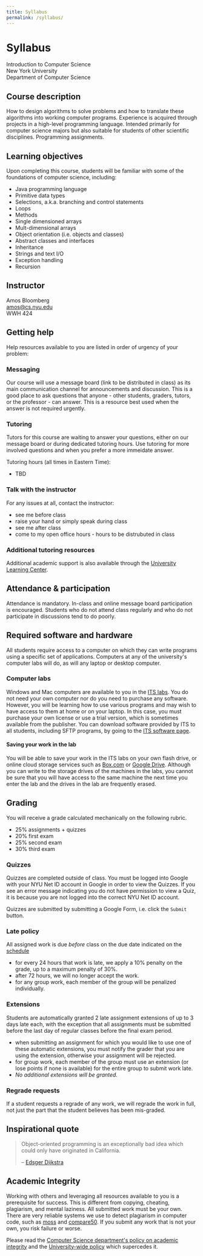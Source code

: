 ```yaml
---
title: Syllabus
permalink: /syllabus/
---
```


# Syllabus

Introduction to Computer Science<br />
New York University<br />
Department of Computer Science

## Course description

How to design algorithms to solve problems and how to translate these algorithms into working computer programs. Experience is acquired through projects in a high-level programming language. Intended primarily for computer science majors but also suitable for students of other scientific disciplines. Programming assignments.

## Learning objectives

Upon completing this course, students will be familiar with some of the foundations of computer science, including:

- Java programming language
- Primitive data types
- Selections, a.k.a. branching and control statements
- Loops
- Methods
- Single dimensioned arrays
- Mult-dimensional arrays
- Object orientation (i.e. objects and classes)
- Abstract classes and interfaces
- Inheritance
- Strings and text I/O
- Exception handling
- Recursion

## Instructor

Amos Bloomberg<br />amos@cs.nyu.edu<br />WWH 424

## Getting help

Help resources available to you are listed in order of urgency of your problem:

### Messaging

Our course will use a message board (link to be distributed in class) as its main communication channel for announcements and discussion. This is a good place to ask questions that anyone - other students, graders, tutors, or the professor - can answer. This is a resource best used when the answer is not required urgently.

### Tutoring

Tutors for this course are waiting to answer your questions, either on our message board or during dedicated tutoring hours. Use tutoring for more involved questions and when you prefer a more immeidate answer.

Tutoring hours (all times in Eastern Time):

- TBD

### Talk with the instructor

For any issues at all, contact the instructor:

- see me before class
- raise your hand or simply speak during class
- see me after class
- come to my open office hours - hours to be distrubuted in class

### Additional tutoring resources

Additional academic support is also available through the [University Learning Center](http://www.nyu.edu/ulc).

## Attendance & participation

Attendance is mandatory. In-class and online message board participation is encouraged. Students who do not attend class regularly and who do not participate in discussions tend to do poorly.

## Required software and hardware

All students require access to a computer on which they can write programs using a specific set of applications. Computers at any of the university's computer labs will do, as will any laptop or desktop computer.

### Computer labs

Windows and Mac computers are available to you in the [ITS labs](http://www.nyu.edu/its/labs/). You do not need your own computer nor do you need to purchase any software. However, you will be learning how to use various programs and may wish to have access to them at home or on your laptop. In this case, you must purchase your own license or use a trial version, which is sometimes available from the publisher. You can download software provided by ITS to all students, including SFTP programs, by going to the [ITS software page](https://www.nyu.edu/its/software/).

#### Saving your work in the lab

You will be able to save your work in the ITS labs on your own flash drive, or online cloud storage services such as [Box.com](https://nyu.box.com) or [Google Drive](https://drive.google.com). Although you can write to the storage drives of the machines in the labs, you cannot be sure that you will have access to the same machine the next time you enter the lab and the drives in the lab are frequently erased.

## Grading

You will receive a grade calculated mechanically on the following rubric.

- 25% assignments + quizzes
- 20% first exam
- 25% second exam
- 30% third exam

### Quizzes

Quizzes are completed outside of class. You must be logged into Google with your NYU Net ID account in Google in order to view the Quizzes. If you see an error message indicating you do not have permission to view a Quiz, it is because you are not logged into the correct NYU Net ID account.

Quizzes are submitted by submitting a Google Form, i.e. click the `Submit` button.

### Late policy

All assigned work is due _before_ class on the due date indicated on the [schedule](/)

- for every 24 hours that work is late, we apply a 10% penalty on the grade, up to a maximum penalty of 30%.
- after 72 hours, we will no longer accept the work.
- for any group work, each member of the group will be penalized individually.

### Extensions

Students are automatically granted 2 late assignment extensions of up to 3 days late each, with the exception that all assignments must be submitted before the last day of regular classes before the final exam period.

- when submitting an assignment for which you would like to use one of these automatic extensions, you must notify the grader that you are using the extension, otherwise your assignment will be rejected.
- for group work, each member of the group must use an extension (or lose points if none is available) for the entire group to submit work late.
- _No additional extensions will be granted._

### Regrade requests

If a student requests a regrade of any work, we will regrade the work in full, not just the part that the student believes has been mis-graded.

## Inspirational quote

> Object-oriented programming is an exceptionally bad idea which could only have originated in California.
>
> – [Edsger Dijkstra](https://en.wikipedia.org/wiki/Edsger_W._Dijkstra)

## Academic Integrity

Working with others and leveraging all resources available to you is a prerequisite for success. This is different from copying, cheating, plagiarism, and mental laziness. All submitted work must be your own. There are very reliable systems we use to detect plagiarism in computer code, such as [moss](http://theory.stanford.edu/~aiken/moss/) and [compare50](https://github.com/cs50/compare50). If you submit any work that is not your own, you risk failure or worse.

Please read the [Computer Science department's policy on academic integrity](http://cs.nyu.edu/home/undergrad/policy.html) and the [University-wide policy](https://www.nyu.edu/about/policies-guidelines-compliance/policies-and-guidelines/academic-integrity-for-students-at-nyu.html) which supercedes it.
